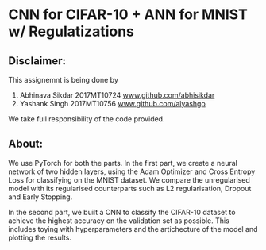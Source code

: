 # CNN for CIFAR-10 + ANN for MNIST w/ Regulatizations
## Disclaimer:
This assignemnt is being done by
  1) Abhinava Sikdar 2017MT10724 www.github.com/abhisikdar
  2) Yashank Singh 2017MT10756 www.github.com/alyashgo

We take full responsibility of the code provided.

## About:
We use PyTorch for both the parts. In the first part, we create a neural network of two hidden layers, using the Adam Optimizer and Cross Entropy Loss for classifying on the MNIST dataset. We compare the unregularised model with its regularised counterparts such as L2 regularisation, Dropout and Early Stopping.

In the second part, we built a CNN to classify the CIFAR-10 dataset to achieve the highest accuracy on the validation set as possible. This includes toying with hyperparameters and the artichecture of the model and plotting the results.
